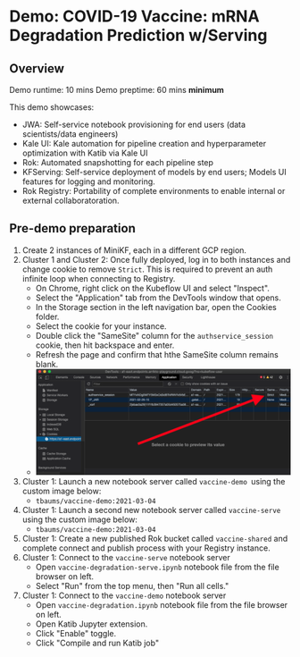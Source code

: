 # Demo: COVID-19 Vaccine: mRNA Degradation Prediction w/Serving

## Overview

Demo runtime: 10 mins
Demo preptime: 60 mins **minimum**

This demo showcases:
- JWA: Self-service notebook provisioning for end users (data scientists/data engineers)
- Kale UI: Kale automation for pipeline creation and hyperparameter optimization with Katib via Kale UI
- Rok: Automated snapshotting for each pipeline step
- KFServing: Self-service deployment of models by end users; Models UI features for logging and monitoring.
- Rok Registry: Portability of complete environments to enable internal or external collaboratoration.

## Pre-demo preparation

1. Create 2 instances of MiniKF, each in a different GCP region.
1. Cluster 1 and Cluster 2: Once fully deployed, log in to both instances and change cookie to remove `Strict`. This is required to prevent an auth infinite loop when connecting to Registry.
    - On Chrome, right click on the Kubeflow UI and select "Inspect".
    - Select the "Application" tab from the DevTools window that opens.
    - In the Storage section in the left navigation bar, open the Cookies folder.
    - Select the cookie for your instance.
    - Double click the "SameSite" column for the `authservice_session` cookie, then hit backspace and enter. 
    - Refresh the page and confirm that hthe SameSite column remains blank.
    - ![samesite-example](../assets/samesite.png)
1. Cluster 1: Launch a new notebook server called `vaccine-demo `using the custom image below:
    - `tbaums/vaccine-demo:2021-03-04`
1. Cluster 1: Launch a second new notebook server called `vaccine-serve` using the custom image below:
    - `tbaums/vaccine-demo:2021-03-04`
1. Cluster 1: Create a new published Rok bucket called `vaccine-shared` and complete connect and publish process with your Registry instance.
1. Cluster 1: Connect to the `vaccine-serve` notebook server 
    - Open `vaccine-degradation-serve.ipynb` notebook file from the file browser on left.
    - Select "Run" from the top menu, then "Run all cells."
1. Cluster 1: Connect to the `vaccine-demo` notebook server
    - Open `vaccine-degradation.ipynb` notebook file from the file browser on left.
    - Open Katib Jupyter extension.
    - Click "Enable" toggle.
    - Click "Compile and run Katib job"

<!-- ## Footnotes -->

